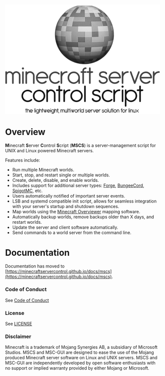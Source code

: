<p align="center">
  <img src="mscs-logo.png" />
</p>

# Overview
**M**inecraft **S**erver **C**ontrol **S**cript (**MSCS**)
is a server-management script for UNIX and Linux powered Minecraft servers.

Features include:

* Run multiple Minecraft worlds.
* Start, stop, and restart single or multiple worlds.
* Create, delete, disable, and enable worlds.
* Includes support for additional server types: [Forge](http://www.minecraftforge.net/),
[BungeeCord](http://www.spigotmc.org/wiki/bungeecord/),
[SpigotMC](http://www.spigotmc.org/wiki/spigot/), etc.
* Users automatically notified of important server events.
* LSB and systemd compatible init script,
allows for seamless integration with your server's startup and shutdown
sequences.
* Map worlds using the [Minecraft Overviewer](http://overviewer.org/)
 mapping software.
* Automatically backup worlds, remove backups older than X days,
and restart worlds.
* Update the server and client software automatically.
* Send commands to a world server from the command line.

# Documentation

Documentation has moved to 
[https://minecraftservercontrol.github.io/docs/mscs](https://minecraftservercontrol.github.io/docs/mscs).

### Code of Conduct

See [Code of Conduct](CODE_OF_CONDUCT.md)

### License

See [LICENSE](LICENSE)

### Disclaimer

Minecraft is a trademark of Mojang Synergies AB, a subsidiary of Microsoft
Studios.  MSCS and MSC-GUI are designed to ease the use of the Mojang produced
Minecraft server software on Linux and UNIX servers.  MSCS and MSC-GUI are
independently developed by open software enthusiasts with no support or
implied warranty provided by either Mojang or Microsoft.
